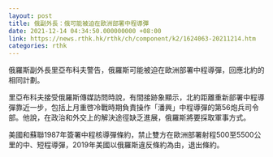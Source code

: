 ```yaml
---
layout: post
title: 俄副外長：俄可能被迫在歐洲部署中程導彈
date: 2021-12-14 04:34:50.000000000 +08:00
link: https://news.rthk.hk/rthk/ch/component/k2/1624063-20211214.htm
categories: rthk
---
```


俄羅斯副外長里亞布科夫警告，俄羅斯可能被迫在歐洲部署中程導彈，回應北約的相同計劃。

里亞布科夫接受俄羅斯傳媒訪問時說，有間接跡象顯示，北約距離重新部署中程導彈靠近一步，包括上月重啓冷戰時期負責操作「潘興」中程導彈的第56炮兵司令部。他說，在政治和外交上的解決途徑缺乏進展，俄羅斯將要採取軍事方式。

美國和蘇聯1987年簽署中程核導彈條約，禁止雙方在歐洲部署射程500至5500公里的中、短程導彈，2019年美國以俄羅斯違反條約為由，退出條約。
